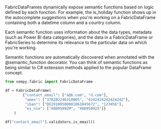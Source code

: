 FabricDataFrames dynamically expose semantic functions based on logic defined by each function. For example, the is_holiday function shows up in the autocomplete suggestions when you're working on a FabricDataFrame containing both a datetime column and a country column.

Each semantic function uses information about the data types, metadata (such as Power BI data categories), and the data in a FabricDataFrame or FabricSeries to determine its relevance to the particular data on which you're working.

Semantic functions are automatically discovered when annotated with the @semantic_function decorator. You can think of semantic functions as being similar to C# extension methods applied to the popular DataFrame concept.

```python
from sempy.fabric import FabricDataFrame

df = FabricDataFrame(
        {"contact_email": ["a@b.com", "d.com"],
         "amex": ["378282246310005", "4242424242424242"],
         "iban": ["DE29100500001061045672", "123456"],
         "es_nie": ["X0095892M", "X0095892X"]}
    )

df["contact_email"].validators.is_email()
```
